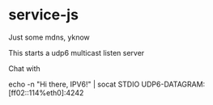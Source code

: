 # service-js

Just some mdns, yknow

This starts a udp6 multicast listen server

Chat with

   echo -n "Hi there, IPV6!" | socat STDIO UDP6-DATAGRAM:[ff02::114%eth0]:4242
